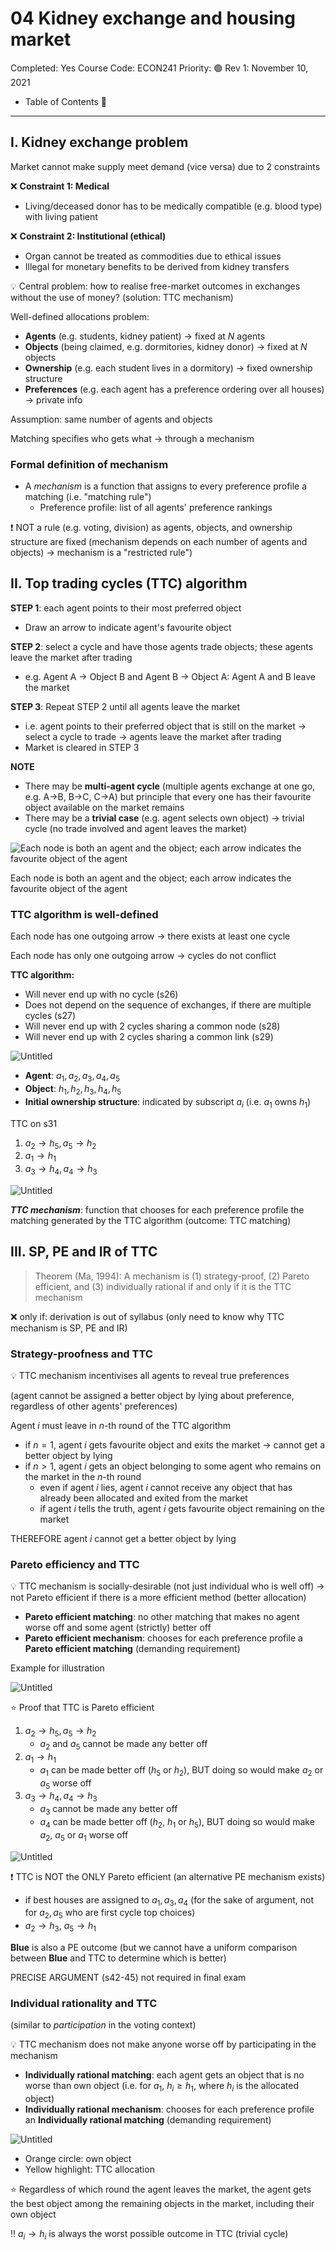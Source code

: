# 04 Kidney exchange and housing market

Completed: Yes
Course Code: ECON241
Priority: 🟢
Rev 1: November 10, 2021

- Table of Contents 📖

---

## I. Kidney exchange problem

Market cannot make supply meet demand (vice versa) due to 2 constraints

❌ **Constraint 1: Medical**

- Living/deceased donor has to be medically compatible (e.g. blood type) with living patient

❌ **Constraint 2: Institutional (ethical)**

- Organ cannot be treated as commodities due to ethical issues
- Illegal for monetary benefits to be derived from kidney transfers

<aside>
💡 Central problem: how to realise free-market outcomes in exchanges without the use of money? (solution: TTC mechanism)

</aside>

Well-defined allocations problem:

- **Agents** (e.g. students, kidney patient) → fixed at $N$ agents
- **Objects** (being claimed, e.g. dormitories, kidney donor) → fixed at $N$ objects
- **Ownership** (e.g. each student lives in a dormitory) → fixed ownership structure
- **Preferences** (e.g. each agent has a preference ordering over all houses) → private info

Assumption: same number of agents and objects

Matching specifies who gets what → through a mechanism

### Formal definition of mechanism

- A *mechanism* is a function that assigns to every preference profile a matching (i.e. "matching rule")
    - Preference profile: list of all agents' preference rankings

❗ NOT a rule (e.g. voting, division) as agents, objects, and ownership structure are fixed (mechanism depends on each number of agents and objects) → mechanism is a "restricted rule")

## II. Top trading cycles (TTC) algorithm

**STEP 1**: each agent points to their most preferred object

- Draw an arrow to indicate agent's favourite object

**STEP 2**: select a cycle and have those agents trade objects; these agents leave the market after trading

- e.g. Agent A → Object B and Agent B → Object A: Agent A and B leave the market

**STEP 3**: Repeat STEP 2 until all agents leave the market

- i.e. agent points to their preferred object that is still on the market → select a cycle to trade → agents leave the market after trading
- Market is cleared in STEP 3

**NOTE**

- There may be **multi-agent cycle** (multiple agents exchange at one go, e.g. A→B, B→C, C→A) but principle that every one has their favourite object available on the market remains
- There may be a **trivial case** (e.g. agent selects own object) → trivial cycle (no trade involved and agent leaves the market)

![Each node is both an agent and the object; each arrow indicates the favourite object of the agent](Po/04%20Kidney%20%2078c1a/Untitled.png)

Each node is both an agent and the object; each arrow indicates the favourite object of the agent

### TTC algorithm is well-defined

Each node has one outgoing arrow → there exists at least one cycle

Each node has only one outgoing arrow → cycles do not conflict

**TTC algorithm:**

- Will never end up with no cycle (s26)
- Does not depend on the sequence of exchanges, if there are multiple cycles (s27)
- Will never end up with 2 cycles sharing a common node (s28)
- Will never end up with 2 cycles sharing a common link (s29)

![Untitled](Po/04%20Kidney%20%2078c1a/Untitled%201.png)

- **Agent**: $a_1,a_2,a_3,a_4,a_5$
- **Object**: $h_1,h_2,h_3,h_4,h_5$
- **Initial ownership structure**: indicated by subscript $a_i$ (i.e. $a_1$ owns $h_1$)

TTC on s31

1. $a_2→h_5,a_5→h_2$
2. $a_1→h_1$
3. $a_3→h_4,a_4→h_3$

![Untitled](Po/04%20Kidney%20%2078c1a/Untitled%202.png)

***TTC mechanism***: function that chooses for each preference profile the matching generated by the TTC algorithm (outcome: TTC matching)

## III. SP, PE and IR of TTC

> Theorem (Ma, 1994): A mechanism is (1) strategy-proof, (2) Pareto efficient, and (3) individually rational if and only if it is the TTC mechanism
> 

❌  only if: derivation is out of syllabus (only need to know why TTC mechanism is SP, PE and IR)

### Strategy-proofness and TTC

<aside>
💡 TTC mechanism incentivises all agents to reveal true preferences

</aside>

(agent cannot be assigned a better object by lying about preference, regardless of other agents' preferences)

Agent $i$ must leave in $n$-th round of the TTC algorithm

- if $n=1$, agent $i$ gets favourite object and exits the market → cannot get a better object by lying
- if $n>1$, agent $i$ gets an object belonging to some agent who remains on the market in the $n$-th round
    - even if agent $i$ lies, agent $i$ cannot receive any object that has already been allocated and exited from the market
    - if agent $i$ tells the truth, agent $i$ gets favourite object remaining on the market

THEREFORE agent $i$ cannot get a better object by lying

### Pareto efficiency and TTC

<aside>
💡 TTC mechanism is socially-desirable (not just individual who is well off) → not Pareto efficient if there is a more efficient method (better allocation)

</aside>

- **Pareto efficient matching**: no other matching that makes no agent worse off and some agent (strictly) better off
- **Pareto efficient mechanism**: chooses for each preference profile a **Pareto efficient matching** (demanding requirement)

Example for illustration

![Untitled](Po/04%20Kidney%20%2078c1a/Untitled%203.png)

⭐ Proof that TTC is Pareto efficient

1. $a_2→h_5,a_5→h_2$
    - $a_2$ and $a_5$ cannot be made any better off
2. $a_1→h_1$
    - $a_1$ can be made better off ($h_5$ or $h_2$), BUT doing so would make $a_2$ or $a_5$ worse off
3. $a_3→h_4,a_4→h_3$
    - $a_3$ cannot be made any better off
    - $a_4$ can be made better off ($h_2$, $h_1$ or $h_5$), BUT doing so would make $a_2$, $a_5$ or $a_1$ worse off

![Untitled](Po/04%20Kidney%20%2078c1a/Untitled%204.png)

❗ TTC is NOT the ONLY Pareto efficient (an alternative PE mechanism exists)

- if best houses are assigned to $a_1,a_3,a_4$ (for the sake of argument, not for $a_2,a_5$ who are first cycle top choices)
- $a_2→h_3$, $a_5→h_1$

**Blue** is also a PE outcome (but we cannot have a uniform comparison between **Blue** and TTC to determine which is better)

PRECISE ARGUMENT (s42-45) not required in final exam

### Individual rationality and TTC

(similar to *participation* in the voting context)

<aside>
💡 TTC mechanism does not make anyone worse off by participating in the mechanism

</aside>

- **Individually rational matching**: each agent gets an object that is no worse than own object (i.e. for $a_1$, $h_i≥h_1$, where $h_i$ is the allocated object)
- **Individually rational mechanism**: chooses for each preference profile an **Individually rational matching** (demanding requirement)

![Untitled](Po/04%20Kidney%20%2078c1a/Untitled%205.png)

- Orange circle: own object
- Yellow highlight: TTC allocation

⭐ Regardless of which round the agent leaves the market, the agent gets the best object among the remaining objects in the market, including their own object

‼️ $a_i→h_i$ is always the worst possible outcome in TTC (trivial cycle)